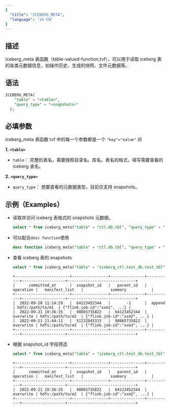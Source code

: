 ```yaml
---
{
  "title": "ICEBERG_META",
  "language": "zh-CN"
}
---
```


<!--
Licensed to the Apache Software Foundation (ASF) under one
or more contributor license agreements.  See the NOTICE file
distributed with this work for additional information
regarding copyright ownership.  The ASF licenses this file
to you under the Apache License, Version 2.0 (the
"License"); you may not use this file except in compliance
with the License.  You may obtain a copy of the License at

  http://www.apache.org/licenses/LICENSE-2.0

Unless required by applicable law or agreed to in writing,
software distributed under the License is distributed on an
"AS IS" BASIS, WITHOUT WARRANTIES OR CONDITIONS OF ANY
KIND, either express or implied.  See the License for the
specific language governing permissions and limitations
under the License.
-->

## 描述

iceberg_meta 表函数（table-valued-function,tvf），可以用于读取 iceberg 表的各类元数据信息，如操作历史、生成的快照、文件元数据等。

## 语法
```sql
ICEBERG_META(
    "table" = "<table>", 
    "query_type" = "<snapshots>"
  );
```

## 必填参数
iceberg_meta 表函数 tvf 中的每一个参数都是一个 `"key"="value"` 对

**1. `<table>`**
- `table`： 完整的表名，需要按照目录名。库名。表名的格式，填写需要查看的 iceberg 表名。

**2. `<query_type>`**
- `query_type`： 想要查看的元数据类型，目前仅支持 snapshots。

## 示例（Examples）

- 读取并访问 iceberg 表格式的 snapshots 元数据。

    ```sql
    select * from iceberg_meta("table" = "ctl.db.tbl", "query_type" = "snapshots");
    ```

- 可以配合`desc function`使用

    ```sql
    desc function iceberg_meta("table" = "ctl.db.tbl", "query_type" = "snapshots");
    ```

- 查看 iceberg 表的 snapshots

    ```sql
    select * from iceberg_meta("table" = "iceberg_ctl.test_db.test_tbl", "query_type" = "snapshots");
    ```
    ```text
    +------------------------+----------------+---------------+-----------+-------------------+------------------------------+
    |      committed_at      |  snapshot_id   |   parent_id   | operation |   manifest_list   |            summary           |
    +------------------------+----------------+---------------+-----------+-------------------+------------------------------+
    |  2022-09-20 11:14:29   |  64123452344   |       -1      |  append   | hdfs:/path/to/m1  | {"flink.job-id":"xxm1", ...} |
    |  2022-09-21 10:36:35   |  98865735822   |  64123452344  | overwrite | hdfs:/path/to/m2  | {"flink.job-id":"xxm2", ...} |
    |  2022-09-21 21:44:11   |  51232845315   |  98865735822  | overwrite | hdfs:/path/to/m3  | {"flink.job-id":"xxm3", ...} |
    +------------------------+----------------+---------------+-----------+-------------------+------------------------------+
    ```

- 根据 snapshot_id 字段筛选

    ```sql
    select * from iceberg_meta("table" = "iceberg_ctl.test_db.test_tbl", "query_type" = "snapshots") where snapshot_id = 98865735822;
    ```
    ```text
    +------------------------+----------------+---------------+-----------+-------------------+------------------------------+
    |      committed_at      |  snapshot_id   |   parent_id   | operation |   manifest_list   |            summary           |
    +------------------------+----------------+---------------+-----------+-------------------+------------------------------+
    |  2022-09-21 10:36:35   |  98865735822   |  64123452344  | overwrite | hdfs:/path/to/m2  | {"flink.job-id":"xxm2", ...} |
    +------------------------+----------------+---------------+-----------+-------------------+------------------------------+
    ```
